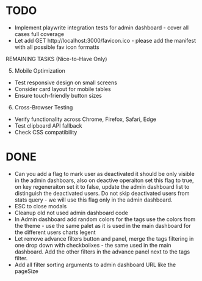# TODO

* Implement playwrite integration tests for admin dashboard - cover all cases full coverage
* Let add GET http://localhost:3000/favicon.ico - please add the manifest with all possible fav icon formatts

REMAINING TASKS (Nice-to-Have Only)

5. Mobile Optimization

- Test responsive design on small screens
- Consider card layout for mobile tables
- Ensure touch-friendly button sizes

6. Cross-Browser Testing

- Verify functionality across Chrome, Firefox, Safari, Edge
- Test clipboard API fallback
- Check CSS compatibility

# DONE

* Can you add a flag to mark user as deactivated it should be only visible in the admin dashboars, also on deactive operaiton set this flag to true, on key regeneraiton set it to false, update the admin dashboard list to distinguish the deactivated users. Do not skip deactivated users from stats query - we will use this flag only in the admin dashboard.
* ESC to close modals
* Cleanup old not used admin dashboard code
* In Admin dashboard add random colors for the tags use the colors from the theme - use the same palet as it is used in the main dashboard for the different users charts legent
* Let remove advance filters button and panel, merge the tags filtering in one drop down with checkboiixes - the same used in the main dashboard. Add the other filters in the advance panel next to the tags filter.
* Add all filter sorting arguments to admin dashboard URL like the pageSize

